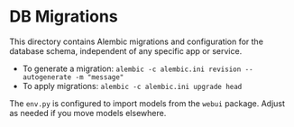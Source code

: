 # DB Migrations

This directory contains Alembic migrations and configuration for the database schema, independent of any specific app or service.

- To generate a migration: `alembic -c alembic.ini revision --autogenerate -m "message"`
- To apply migrations: `alembic -c alembic.ini upgrade head`

The `env.py` is configured to import models from the `webui` package. Adjust as needed if you move models elsewhere.
